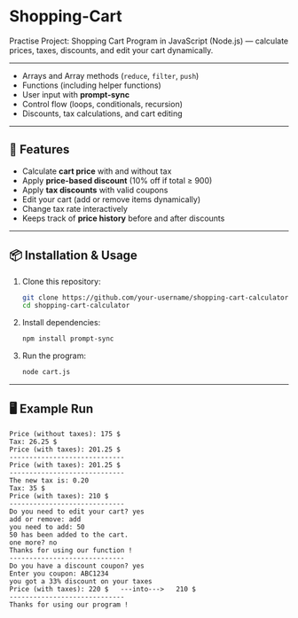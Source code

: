 # Shopping-Cart
Practise Project:  Shopping Cart Program in JavaScript (Node.js) — calculate prices, taxes, discounts, and edit your cart dynamically.

---

- Arrays and Array methods (`reduce`, `filter`, `push`)
- Functions (including helper functions)
- User input with **prompt-sync**
- Control flow (loops, conditionals, recursion)
- Discounts, tax calculations, and cart editing

---

## 🚀 Features
- Calculate **cart price** with and without tax
- Apply **price-based discount** (10% off if total ≥ 900)
- Apply **tax discounts** with valid coupons
- Edit your cart (add or remove items dynamically)
- Change tax rate interactively
- Keeps track of **price history** before and after discounts

---

## 📦 Installation & Usage
1. Clone this repository:
   ```bash
   git clone https://github.com/your-username/shopping-cart-calculator.git
   cd shopping-cart-calculator

2. Install dependencies:
   ```bash
   npm install prompt-sync

3. Run the program:
   ```bash
   node cart.js

---

## 🖥️ Example Run

  ```pgsql
  Price (without taxes): 175 $
  Tax: 26.25 $
  Price (with taxes): 201.25 $
  -----------------------------
  Price (with taxes): 201.25 $
  -----------------------------
  The new tax is: 0.20
  Tax: 35 $
  Price (with taxes): 210 $
  -----------------------------
  Do you need to edit your cart? yes
  add or remove: add
  you need to add: 50
  50 has been added to the cart.
  one more? no
  Thanks for using our function !
  -----------------------------
  Do you have a discount coupon? yes
  Enter you coupon: ABC1234
  you got a 33% discount on your taxes
  Price (with taxes): 220 $   ---into--->   210 $
  -----------------------------
  Thanks for using our program !
